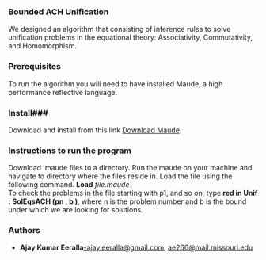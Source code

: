 ### Bounded ACH Unification ###

We designed an algorithm that consisting of inference rules to solve unification problems in the equational theory: Associativity, Commutativity, and Homomorphism.


### Prerequisites ###
To run the algorithm you will need to have installed Maude, a high performance reflective language. 

### Install###
Download and install from this link [Download Maude](http://maude.cs.illinois.edu/w/index.php?title=The_Maude_System).

### Instructions to run the program ###
Download .maude files to a directory. Run the maude on your machine and navigate to directory where the files reside in. 
Load the file using the following command.
**Load** _file.maude_   
To check the problems in the file starting with p1, and so on, type **red in Unif : SolEqsACH (pn , b )**, where n is the problem number and b is the
bound under which we are looking for solutions.


### Authors ###

* **Ajay Kumar Eeralla**-ajay.eeralla@gmail.com, ae266@mail.missouri.edu